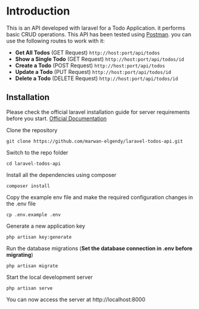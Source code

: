# Introduction
This is an API developed with laravel for a Todo Application. it performs basic CRUD operations.
This API has been tested using [Postman](https://www.postman.com/).
you can use the following routes to work with it:
- **Get All Todos** (GET Request) `http://host:port/api/todos`
- **Show a Single Todo** (GET Request) `http://host:port/api/todos/id` 
- **Create a Todo** (POST Request) `http://host:port/api/todos`
- **Update a Todo** (PUT Request) `http://host:port/api/todos/id` 
- **Delete a Todo** (DELETE Request) `http://host:port/api/todos/id` 

## Installation

Please check the official laravel installation guide for server requirements before you start. [Official Documentation](https://laravel.com/docs/8.x/installation)


Clone the repository

    git clone https://github.com/marwan-elgendy/laravel-todos-api.git

Switch to the repo folder

    cd laravel-todos-api

Install all the dependencies using composer

    composer install

Copy the example env file and make the required configuration changes in the .env file

    cp .env.example .env

Generate a new application key

    php artisan key:generate

Run the database migrations (**Set the database connection in .env before migrating**)

    php artisan migrate

Start the local development server

    php artisan serve

You can now access the server at http://localhost:8000

